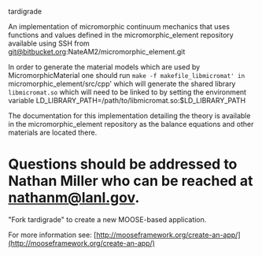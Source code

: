 tardigrade

An implementation of micromorphic continuum mechanics that uses functions and 
values defined in the micromorphic_element repository available using SSH 
from git@bitbucket.org:NateAM2/micromorphic_element.git

In order to generate the material models which are used by MicromorphicMaterial 
one should run `make -f makefile_libmicromat' in `micromorphic_element/src/cpp' 
which will generate the shared library `libmicromat.so` which will need to be 
linked to by setting the environment variable
LD_LIBRARY_PATH=/path/to/libmicromat.so:$LD_LIBRARY_PATH

The documentation for this implementation detailing the theory is available 
in the micromorphic_element repository as the balance equations and other 
materials are located there.

Questions should be addressed to Nathan Miller who can be reached at 
nathanm@lanl.gov.
=====

"Fork tardigrade" to create a new MOOSE-based application.

For more information see: [http://mooseframework.org/create-an-app/](http://mooseframework.org/create-an-app/)
